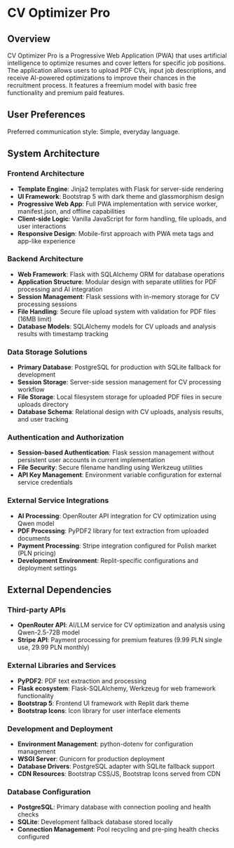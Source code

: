 # CV Optimizer Pro

## Overview

CV Optimizer Pro is a Progressive Web Application (PWA) that uses artificial intelligence to optimize resumes and cover letters for specific job positions. The application allows users to upload PDF CVs, input job descriptions, and receive AI-powered optimizations to improve their chances in the recruitment process. It features a freemium model with basic free functionality and premium paid features.

## User Preferences

Preferred communication style: Simple, everyday language.

## System Architecture

### Frontend Architecture
- **Template Engine**: Jinja2 templates with Flask for server-side rendering
- **UI Framework**: Bootstrap 5 with dark theme and glassmorphism design
- **Progressive Web App**: Full PWA implementation with service worker, manifest.json, and offline capabilities
- **Client-side Logic**: Vanilla JavaScript for form handling, file uploads, and user interactions
- **Responsive Design**: Mobile-first approach with PWA meta tags and app-like experience

### Backend Architecture
- **Web Framework**: Flask with SQLAlchemy ORM for database operations
- **Application Structure**: Modular design with separate utilities for PDF processing and AI integration
- **Session Management**: Flask sessions with in-memory storage for CV processing sessions
- **File Handling**: Secure file upload system with validation for PDF files (16MB limit)
- **Database Models**: SQLAlchemy models for CV uploads and analysis results with timestamp tracking

### Data Storage Solutions
- **Primary Database**: PostgreSQL for production with SQLite fallback for development
- **Session Storage**: Server-side session management for CV processing workflow
- **File Storage**: Local filesystem storage for uploaded PDF files in secure uploads directory
- **Database Schema**: Relational design with CV uploads, analysis results, and user tracking

### Authentication and Authorization
- **Session-based Authentication**: Flask session management without persistent user accounts in current implementation
- **File Security**: Secure filename handling using Werkzeug utilities
- **API Key Management**: Environment variable configuration for external service credentials

### External Service Integrations
- **AI Processing**: OpenRouter API integration for CV optimization using Qwen model
- **PDF Processing**: PyPDF2 library for text extraction from uploaded documents
- **Payment Processing**: Stripe integration configured for Polish market (PLN pricing)
- **Development Environment**: Replit-specific configurations and deployment settings

## External Dependencies

### Third-party APIs
- **OpenRouter API**: AI/LLM service for CV optimization and analysis using Qwen-2.5-72B model
- **Stripe API**: Payment processing for premium features (9.99 PLN single use, 29.99 PLN monthly)

### External Libraries and Services
- **PyPDF2**: PDF text extraction and processing
- **Flask ecosystem**: Flask-SQLAlchemy, Werkzeug for web framework functionality
- **Bootstrap 5**: Frontend UI framework with Replit dark theme
- **Bootstrap Icons**: Icon library for user interface elements

### Development and Deployment
- **Environment Management**: python-dotenv for configuration management
- **WSGI Server**: Gunicorn for production deployment
- **Database Drivers**: PostgreSQL adapter with SQLite fallback support
- **CDN Resources**: Bootstrap CSS/JS, Bootstrap Icons served from CDN

### Database Configuration
- **PostgreSQL**: Primary database with connection pooling and health checks
- **SQLite**: Development fallback database stored locally
- **Connection Management**: Pool recycling and pre-ping health checks configured